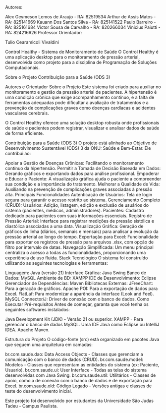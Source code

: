 Autores:

Alex Geymeson Lemos de Araujo - RA: 82519534
Arthur de Assis Matos - RA: 825141669
Kauann Dos Santos Silva - RA: 825141522
Paulo Barreiro - RA: 825161684
Victor Sousa de Carvalho - RA: 820266034
Vinicius Paiutti - RA: 824216626
Professor Orientador:

Tulio Cearamicoli Vivaldini

Control Healthy - Sistema de Monitoramento de Saúde
O Control Healthy é uma aplicação desktop para o monitoramento de pressão arterial, desenvolvida como projeto para a disciplina de Programação de Soluções Computacionais. 

Sobre o Projeto
Contribuição para a Saúde (ODS 3)

Autores e Orientador
Sobre o Projeto
Este sistema foi criado para auxiliar no monitoramento e gestão da pressão arterial de pacientes.  A hipertensão é uma condição crônica que exige acompanhamento contínuo, e a falta de ferramentas adequadas pode dificultar a avaliação de tratamentos e a prevenção de complicações graves como doenças cardíacas e acidentes vasculares cerebrais. 

O Control Healthy oferece uma solução desktop robusta onde profissionais de saúde e pacientes podem registrar, visualizar e analisar dados de saúde de forma eficiente. 

Contribuição para a Saúde (ODS 3)
O projeto está alinhado ao Objetivo de Desenvolvimento Sustentável (ODS) 3 da ONU: Saúde e Bem-Estar.  Ele contribui ao:

Apoiar a Gestão de Doenças Crônicas: Facilitando o monitoramento contínuo da hipertensão.
Permitir a Tomada de Decisão Baseada em Dados: Gerando gráficos e exportando dados para análise profissional.
Empoderar e Educar o Paciente: A visualização gráfica ajuda o paciente a compreender sua condição e a importância do tratamento.
Melhorar a Qualidade de Vida: Auxiliando na prevenção de complicações graves associadas à pressão alta.
Principais Funcionalidades
Autenticação de Usuários: Tela de login segura para garantir o acesso restrito ao sistema.
Gerenciamento Completo (CRUD):
Usuários: Adição, listagem, edição e exclusão de usuários do sistema (pacientes, médicos, administradores).
Pacientes: Cadastro dedicado para pacientes com suas informações essenciais.
Registro de Pressão Arterial: Interface para registrar medições de pressão sistólica e diastólica associadas a uma data.
Visualização Gráfica: Geração de gráficos de linha (diários, semanais e mensais) para analisar a evolução da pressão arterial ao longo do tempo.
Exportação para Excel: Funcionalidade para exportar os registros de pressão para arquivos .xlsx, com opção de filtro por intervalo de datas.
Navegação Simplificada: Um menu principal centraliza o acesso a todas as funcionalidades, proporcionando uma experiência de uso fluida.
Stack Tecnológico
O sistema foi construído utilizando as seguintes tecnologias e ferramentas:

Linguagem: Java (versão 21)
Interface Gráfica: Java Swing
Banco de Dados: MySQL
Ambiente de BD: XAMPP
IDE de Desenvolvimento: Eclipse
Gerenciador de Dependências: Maven
Bibliotecas Externas:
JFreeChart: Para a geração de gráficos.
Apache POI: Para a exportação de dados para Excel.
FlatLaf: Para modernizar a aparência da interface (Look and Feel).
MySQL Connector/J: Driver de conexão com o banco de dados.
Como Executar
Pré-requisitos
Antes de começar, garanta que você tenha os seguintes softwares instalados:

Java Development Kit (JDK) - Versão 21 ou superior.
XAMPP - Para gerenciar o banco de dados MySQL.
Uma IDE Java como Eclipse ou IntelliJ IDEA.
Apache Maven.

Estrutura do Projeto
O código-fonte (src) está organizado em pacotes Java que seguem uma arquitetura em camadas:

br.com.saude.dao: Data Access Objects - Classes que gerenciam a comunicação com o banco de dados (CRUD).
br.com.saude.model: Modelos - Classes que representam as entidades do sistema (ex: Paciente, Usuario).
br.com.saude.ui: User Interface - Todas as telas do sistema desenvolvidas com Java Swing.
br.com.saude.util: Utilitários - Classes de apoio, como a de conexão com o banco de dados e de exportação para Excel.
br.com.saude.old: Código Legado - Versões antigas e classes de teste do desenvolvimento inicial.


Este projeto foi desenvolvido por estudantes da Universidade São Judas Tadeu - Campus Paulista. 

